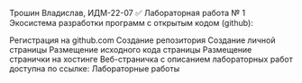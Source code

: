 Трошин Владислав, ИДМ-22-07
✅ Лабораторная работа № 1
Экосистема разработки программ с открытым кодом (github):

Регистрация на github.com
Создание репозитория
Создание личной страницы
Размещение исходного кода страницы
Размещение странички на хостинге
Веб-страничка с описанием лабораторных работ доступна по ссылке: Лабораторные работы
